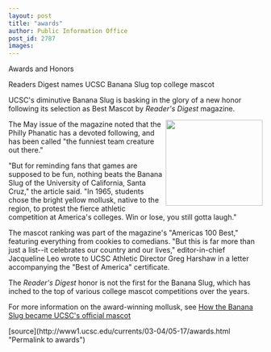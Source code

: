 ```yaml
---
layout: post
title: "awards"
author: Public Information Office
post_id: 2787
images:
---
```


<p class="pagehead">
  Awards and Honors
</p>
<p class="sectionhead">
  Readers Digest names UCSC Banana Slug top college mascot<br>
</p>
<p>
  UCSC's diminutive Banana Slug is basking in the glory of a new honor following its selection as Best Mascot by <i>Reader's Digest</i> magazine.<br>
</p>
<p>
  <img align="right" height="170" src="../art/slug.logo.gif" width="192" alt="">The May issue of the magazine noted that the Philly Phanatic has a devoted following, and has been called "the funniest team creature out there."<br>
</p>
<p>
  "But for reminding fans that games are supposed to be fun, nothing beats the Banana Slug of the University of California, Santa Cruz," the article said. "In 1965, students chose the bright yellow mollusk, native to the region, to protest the fierce athletic competition at America's colleges. Win or lose, you still gotta laugh."<br>
</p>
<p>
  The mascot ranking was part of the magazine's "Americas 100 Best," featuring everything from cookies to comedians. "But this is far more than just a list--it celebrates our country and our lives," editor-in-chief Jacqueline Leo wrote to UCSC Athletic Director Greg Harshaw in a letter accompanying the "Best of America" certificate.<br>
</p>
<p>
  The <i>Reader's Digest</i> honor is not the first for the Banana Slug, which has inched to the top of various college mascot competitions over the years.<br>
</p>
<p>
  For more information on the award-winning mollusk, see <a href="http://www.ucsc.edu/about/campus_mascot.asp">How the Banana Slug became UCSC's official mascot</a><br>
</p>
<p>

</p>
[source](http://www1.ucsc.edu/currents/03-04/05-17/awards.html "Permalink to awards")
